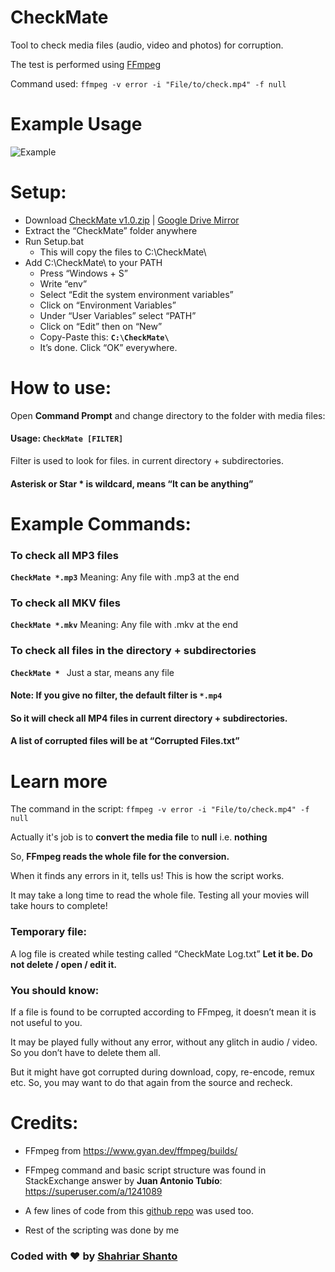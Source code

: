 
# CheckMate
Tool to check media files (audio, video and photos) for corruption.

The test is performed using [FFmpeg](https://ffmpeg.org/)

Command used: `ffmpeg -v error -i "File/to/check.mp4" -f null`

# Example Usage
![Example](https://i.ibb.co/2k59G6H/Screenshot-4.png)

# Setup:

- Download [CheckMate v1.0.zip](https://github.com/ShahriarShanto/CheckMate/releases/download/v1.0/CheckMate.v1.0.zip) | [Google Drive Mirror](https://drive.google.com/uc?id=1WmyO8IMSe9QhHAcsNRfZoaBuJG-_07Eu&export=download)
- Extract the “CheckMate” folder anywhere
- Run Setup.bat
	- This will copy the files to C:\CheckMate\
- Add C:\CheckMate\ to your PATH
	- Press “Windows + S”
	- Write “env”
	- Select “Edit the system environment variables”
	- Click on “Environment Variables”
	- Under “User Variables” select “PATH”
	- Click on “Edit” then on “New”
	- Copy-Paste this: **`C:\CheckMate\`**
	- It’s done. Click “OK” everywhere.

# How to use:

Open **Command Prompt** and change directory to the folder with media files:

#### Usage: `CheckMate [FILTER]`

Filter is used to look for files. in current directory + subdirectories.
#### Asterisk or Star * is wildcard, means “It can be anything”

# Example Commands:

### To check all MP3 files 
**`CheckMate *.mp3`** Meaning: Any file with .mp3 at the end

### To check all MKV files
**`CheckMate *.mkv`** Meaning: Any file with .mkv at the end

### To check all files in the directory + subdirectories
**`CheckMate * `** Just a star, means any file

#### Note: If you give no filter, the default filter is **`*.mp4`**
#### So it will check all MP4 files in current directory + subdirectories.

#### A list of corrupted files will be at “Corrupted Files.txt”

# Learn more

The command in the script:
`ffmpeg -v error -i "File/to/check.mp4" -f null`

Actually it's job is to **convert the media file** to  **null** i.e. **nothing**

So, **FFmpeg reads the whole file for the conversion.**

When it finds any errors in it, tells us! This is how the script works.

It may take a long time to read the whole file.
Testing all your movies will take hours to complete!

### Temporary file:
A log file is created while testing called “CheckMate Log.txt”
**Let it be. Do not delete / open / edit it.**

### You should know:

If a file is found to be corrupted according to FFmpeg, it doesn’t mean it is not useful to you.

It may be played fully without any error, without any glitch in audio / video. So you don’t have to delete them all.

But it might have got corrupted during download, copy, re-encode, remux etc. So, you may want to do that again from the source and recheck.

# Credits:
- FFmpeg from https://www.gyan.dev/ffmpeg/builds/

- FFmpeg command and basic script structure was found in StackExchange answer by **Juan Antonio Tubío**:
https://superuser.com/a/1241089

- A few lines of code from this [github repo](https://github.com/describe19/check-video) was used too.

- Rest of the scripting was done by me

### Coded with ♥ by [Shahriar Shanto](https://www.facebook.com/Shahriar1234)

